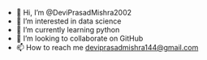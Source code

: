 - 👋 Hi, I’m @DeviPrasadMishra2002
- 👀 I’m interested in data science 
- 🌱 I’m currently learning python 
- 💞️ I’m looking to collaborate on GitHub 
- 📫 How to reach me deviprasadmishra144@gmail.com

<!---
DeviPrasadMishra2002/DeviPrasadMishra2002 is a ✨ special ✨ repository because its `README.md` (this file) appears on your GitHub profile.
You can click the Preview link to take a look at your changes.
--->
